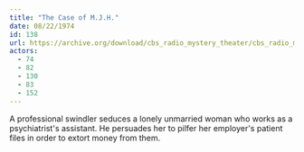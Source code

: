 ```yaml
---
title: "The Case of M.J.H."
date: 08/22/1974
id: 138
url: https://archive.org/download/cbs_radio_mystery_theater/cbs_radio_mystery_theater-0101-0150.zip/cbs_radio_mystery_theater-0101-0150%2Fcbsrmt_0138_the_case_of_mjh.mp3
actors:
  - 74
  - 82
  - 130
  - 83
  - 152
---
```

A professional swindler seduces a lonely unmarried woman who works as a psychiatrist's assistant. He persuades her to pilfer her employer's patient files in order to extort money from them.